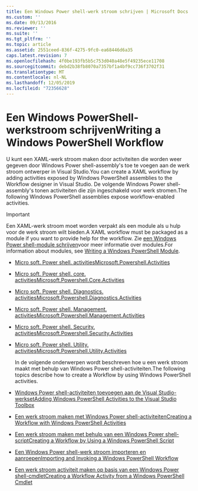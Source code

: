 ```yaml
---
title: Een Windows Power shell-werk stroom schrijven | Microsoft Docs
ms.custom: ''
ms.date: 09/13/2016
ms.reviewer: ''
ms.suite: ''
ms.tgt_pltfrm: ''
ms.topic: article
ms.assetid: 2551ceed-836f-4275-9fc0-ea68446d6a35
caps.latest.revision: 7
ms.openlocfilehash: 4f0be193fb5b5c753d040a48e5f49235ece11708
ms.sourcegitcommit: debd2b38fb8070a7357bf1a4bf9cc736f3702f31
ms.translationtype: MT
ms.contentlocale: nl-NL
ms.lasthandoff: 12/05/2019
ms.locfileid: "72356628"
---
```

# <a name="writing-a-windows-powershell-workflow"></a><span data-ttu-id="70e90-102">Een Windows PowerShell-werkstroom schrijven</span><span class="sxs-lookup"><span data-stu-id="70e90-102">Writing a Windows PowerShell Workflow</span></span>

<span data-ttu-id="70e90-103">U kunt een XAML-werk stroom maken door activiteiten die worden weer gegeven door Windows Power shell-assembly's toe te voegen aan de werk stroom ontwerper in Visual Studio.</span><span class="sxs-lookup"><span data-stu-id="70e90-103">You can create a XAML workflow by adding activities exposed by Windows PowerShell assemblies to the Workflow designer in Visual Studio.</span></span> <span data-ttu-id="70e90-104">De volgende Windows Power shell-assembly's tonen activiteiten die zijn ingeschakeld voor werk stromen.</span><span class="sxs-lookup"><span data-stu-id="70e90-104">The following Windows PowerShell assemblies expose workflow-enabled activities.</span></span>

> [!IMPORTANT]
> <span data-ttu-id="70e90-105">Een XAML-werk stroom moet worden verpakt als een module als u hulp voor de werk stroom wilt bieden.</span><span class="sxs-lookup"><span data-stu-id="70e90-105">A XAML workflow must be packaged as a module if you want to provide help for the workflow.</span></span> <span data-ttu-id="70e90-106">Zie [een Windows Power shell-module schrijven](../module/writing-a-windows-powershell-module.md)voor meer informatie over modules.</span><span class="sxs-lookup"><span data-stu-id="70e90-106">For information about modules, see [Writing a Windows PowerShell Module](../module/writing-a-windows-powershell-module.md).</span></span>

- [<span data-ttu-id="70e90-107">Micro soft. Power shell. activities</span><span class="sxs-lookup"><span data-stu-id="70e90-107">Microsoft.Powershell.Activities</span></span>](/dotnet/api/Microsoft.PowerShell.Activities)

- [<span data-ttu-id="70e90-108">Micro soft. Power shell. core. activities</span><span class="sxs-lookup"><span data-stu-id="70e90-108">Microsoft.Powershell.Core.Activities</span></span>](/dotnet/api/Microsoft.PowerShell.Core.Activities)

- [<span data-ttu-id="70e90-109">Micro soft. Power shell. Diagnostics. activities</span><span class="sxs-lookup"><span data-stu-id="70e90-109">Microsoft.Powershell.Diagnostics.Activities</span></span>](/dotnet/api/Microsoft.PowerShell.Diagnostics.Activities)

- [<span data-ttu-id="70e90-110">Micro soft. Power shell. Management. activities</span><span class="sxs-lookup"><span data-stu-id="70e90-110">Microsoft.Powershell.Management.Activities</span></span>](/dotnet/api/Microsoft.PowerShell.Management.Activities)

- [<span data-ttu-id="70e90-111">Micro soft. Power shell. Security. activities</span><span class="sxs-lookup"><span data-stu-id="70e90-111">Microsoft.Powershell.Security.Activities</span></span>](/dotnet/api/Microsoft.PowerShell.Security.Activities)

- [<span data-ttu-id="70e90-112">Micro soft. Power shell. Utility. activities</span><span class="sxs-lookup"><span data-stu-id="70e90-112">Microsoft.Powershell.Utility.Activities</span></span>](/dotnet/api/Microsoft.PowerShell.Utility.Activities)

  <span data-ttu-id="70e90-113">In de volgende onderwerpen wordt beschreven hoe u een werk stroom maakt met behulp van Windows Power shell-activiteiten.</span><span class="sxs-lookup"><span data-stu-id="70e90-113">The following topics describe how to create a Workflow by using Windows PowerShell activities.</span></span>

- [<span data-ttu-id="70e90-114">Windows Power shell-activiteiten toevoegen aan de Visual Studio-werkset</span><span class="sxs-lookup"><span data-stu-id="70e90-114">Adding Windows PowerShell Activities to the Visual Studio Toolbox</span></span>](./adding-windows-powershell-activities-to-the-visual-studio-toolbox.md)

- [<span data-ttu-id="70e90-115">Een werk stroom maken met Windows Power shell-activiteiten</span><span class="sxs-lookup"><span data-stu-id="70e90-115">Creating a Workflow with Windows PowerShell Activities</span></span>](./creating-a-workflow-with-windows-powershell-activities.md)

- [<span data-ttu-id="70e90-116">Een werk stroom maken met behulp van een Windows Power shell-script</span><span class="sxs-lookup"><span data-stu-id="70e90-116">Creating a Workflow by Using a Windows PowerShell Script</span></span>](./creating-a-workflow-by-using-a-windows-powershell-script.md)

- [<span data-ttu-id="70e90-117">Een Windows Power shell-werk stroom importeren en aanroepen</span><span class="sxs-lookup"><span data-stu-id="70e90-117">Importing and Invoking a Windows PowerShell Workflow</span></span>](./importing-and-invoking-a-windows-powershell-workflow.md)

- [<span data-ttu-id="70e90-118">Een werk stroom activiteit maken op basis van een Windows Power shell-cmdlet</span><span class="sxs-lookup"><span data-stu-id="70e90-118">Creating a Workflow Activity from a Windows PowerShell Cmdlet</span></span>](./creating-a-workflow-activity-from-a-windows-powershell-cmdlet.md)